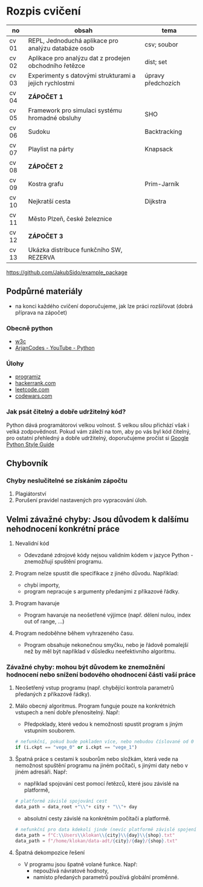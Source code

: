 # Rozpis cvičení

| no | obsah    | tema        |
|-------|--------------------------------------------------------|--------------------|
| cv 01 | REPL, Jednoduchá aplikace pro analýzu databáze osob    | csv; soubor        |
| cv 02 | Aplikace pro analýzu dat z prodejen obchodního řetězce | dist; set          |
| cv 03 | Experimenty s datovými strukturami a jejich rychlostmi | úpravy předchozích |
| cv 04 | __ZÁPOČET 1__                                          |                    |
| cv 05 | Framework pro simulaci systému hromadné obsluhy        | SHO                |
| cv 06 | Sudoku                                                 | Backtracking       |
| cv 07 | Playlist na párty                                      | Knapsack           |
| cv 08 | __ZÁPOČET 2__                                          |                    |
| cv 09 | Kostra grafu                                           | Prim-Jarník        |
| cv 10 | Nejkratší cesta                                        | Dijkstra           |
| cv 11 | Město Plzeň, české železnice                           |                    |
| cv 12 | __ZÁPOČET 3__                                          |                    |
| cv 13 | Ukázka distribuce funkčního SW, REZERVA                |                    |

https://github.com/JakubSido/example_package


## Podpůrné materiály

- na konci každého cvičení doporučujeme, jak lze práci rozšiřovat (dobrá příprava na zápočet)

### Obecně python

- [w3c](https://www.w3schools.com/python)
- [ArjanCodes - YouTube - Python](https://www.youtube.com/@ArjanCodes/videos)

### Úlohy

- [programiz](https://www.programiz.com/python-programming/examples/)
- [hackerrank.com](https://www.hackerrank.com/domains/python)
- [leetcode.com](https://leetcode.com/problemset/)
- [codewars.com](www.codewars.com)

### Jak psát čitelný a dobře udržitelný kód?

Python dává programátorovi velkou volnost. S velkou sílou přichází však i velká zodpovědnost. Pokud vám záleží na tom, aby po vás byl kód čitelný, pro ostatní přehledný a dobře udržitelný, doporučujeme pročíst si [Google Python Style Guide](https://google.github.io/styleguide/pyguide.html)

## Chybovník

### Chyby neslučitelné se získáním zápočtu

1. Plagiátorství
2. Porušení pravidel nastavených pro vypracování úloh.

## Velmi závažné chyby: Jsou důvodem k dalšímu nehodnocení konkrétní práce

1. Nevalidní kód
    - Odevzdané zdrojové kódy nejsou validním kódem v jazyce Python - znemožňují spuštění programu.

2. Program nelze spustit dle specifikace z jiného důvodu. Například:
    - chybí importy,
    - program nepracuje s argumenty předanými z příkazové řádky.

3. Program havaruje
    - Program havaruje na neošetřené výjimce (např. dělení nulou, index out of range, ...)

4. Program nedoběhne během vyhrazeného času.
    - Program obsahuje nekonečnou smyčku, nebo je řádově pomalejší než by měl být například v důsledku neefektivního algoritmu.

### Závažné chyby: mohou být důvodem ke znemožnění hodnocení nebo snížení bodového ohodnocení části vaší práce

1. Neošetřený vstup programu (např. chybějící kontrola parametrů předaných z příkazové řádky).
2. Málo obecný algoritmus. Program funguje pouze na konkrétních vstupech a není dobře přenositelný. Např:
    - Předpoklady, které vedou k nemožnosti spustit program s jiným vstupním souborem.

    ```python
    # nefunkční, pokud bude pokladen více, nebo nebudou číslované od 0 
    if (i.ckpt == "vege_0" or i.ckpt == "vege_1")
    ```

3. Špatná práce s cestami k souborům nebo složkám, která vede na nemožnost spuštění programu na jiném počítači, s jinými daty nebo v jiném adresáři. Např:
    - například spojování cest pomocí řetězců, které jsou závislé na platformě,

    ```python
    # platformě závislé spojování cest
    data_path = data_root +"\\"+ city + "\\"+ day 
    ```

    - absolutní cesty závislé na konkrétním počítači a platformě.

    ```python
    # nefunkční pro data kdekoli jinde (nevíc platformě závislé spojení cesty)
    data_path = f"C:\\Users\\klokan\\{city}\\{day}\\{shop}.txt"   
    data_path = f"/home/klokan/data-adt/{city}/{day}/{shop}.txt"   
    ```

4. Špatná dekompozice řešení
    - V programu jsou špatně volané funkce. Např:
        - nepoužívá návratové hodnoty,
        - namísto předaných parametrů používá globální proměnné.
